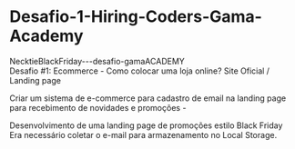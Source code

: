 # Desafio-1-Hiring-Coders-Gama-Academy
 
NecktieBlackFriday---desafio-gamaACADEMY <br>
Desafio #1: Ecommerce - Como colocar uma loja online? Site Oficial / Landing page

Criar um sistema de e-commerce para cadastro de email na landing page para recebimento de novidades e promoções -  

Desenvolvimento de uma landing page de promoções estilo Black Friday Era necessário coletar o e-mail para armazenamento no Local Storage.

